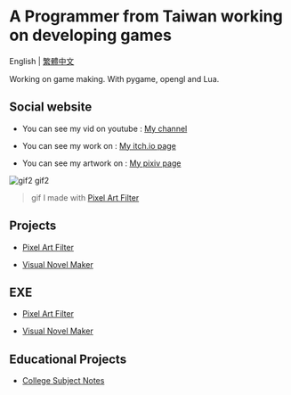 # A Programmer from Taiwan working on developing games
English | [繁體中文](https://github.com/JingShing/JingShing/blob/main/README_TCH.md)

Working on game making. With pygame, opengl and Lua.

## Social website

* You can see my vid on youtube : [My channel](https://www.youtube.com/channel/UC2cU-8zZmT8uXfjdTQqD7QQ)

* You can see my work on : [My itch.io page](https://jingshing.itch.io/)

* You can see my artwork on : [My pixiv page](https://www.pixiv.net/users/17213989)

![gif2 gif2](https://github.com/JingShing/Pixel-Art-transform-in-python/blob/main/sample/gif2.gif)
> gif I made with [Pixel Art Filter](https://jingshing.itch.io/pixel-art-filter)

## Projects

* [Pixel Art Filter](https://github.com/JingShing/Pixel-Art-transform-in-python)

* [Visual Novel Maker](https://github.com/JingShing/Visual-Novel-Editor)

## EXE

* [Pixel Art Filter](https://jingshing.itch.io/pixel-art-filter)

* [Visual Novel Maker](https://github.com/JingShing/Visual-Novel-Editor)

## Educational Projects
* [College Subject Notes](https://github.com/university-subject/.github/blob/main/profile/README.md)
